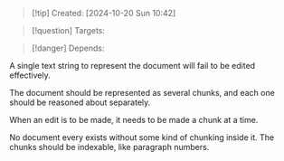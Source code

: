 
>[!tip] Created: [2024-10-20 Sun 10:42]

>[!question] Targets: 

>[!danger] Depends: 

A single text string to represent the document will fail to be edited effectively.

The document should be represented as several chunks, and each one should be reasoned about separately.

When an edit is to be made, it needs to be made a chunk at a time.

No document every exists without some kind of chunking inside it.  The chunks should be indexable, like paragraph numbers.